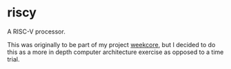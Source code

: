 # riscy

A RISC-V processor.

This was originally to be part of my project
[weekcore](https://github.com/segf00lt/weekcore),
but I decided to do this as a more in depth computer architecture
exercise as opposed to a time trial.
